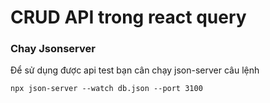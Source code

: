 # CRUD API trong react query

### Chay Jsonserver

Để sử dụng được api test bạn cân chạy json-server câu lệnh

```
npx json-server --watch db.json --port 3100
```


<!-- *Bài tiếp theo [CRUD API trong react query](session_008_crud.md)* -->